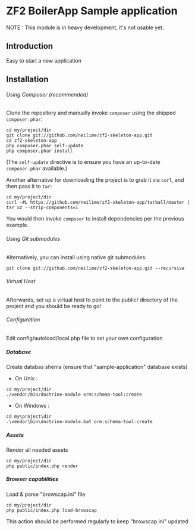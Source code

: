 ZF2 BoilerApp Sample application
================

NOTE : This module is in heavy development, it's not usable yet.

Introduction
------------

Easy to start a new application

Installation
------------

###### Using Composer (recommended)

Clone the repository and manually invoke `composer` using the shipped `composer.phar`:
```ssh
cd my/project/dir
git clone git://github.com/neilime/zf2-skeleton-app.git
cd zf2-skeleton-app
php composer.phar self-update
php composer.phar install
```

(The `self-update` directive is to ensure you have an up-to-date `composer.phar` available.)

Another alternative for downloading the project is to grab it via `curl`, and then pass it to `tar`:
```ssh
cd my/project/dir
curl -#L https://github.com/neilime/zf2-skeleton-app/tarball/master | tar xz --strip-components=1
```

You would then invoke `composer` to install dependencies per the previous example.

###### Using Git submodules

Alternatively, you can install using native git submodules:
```ssh
git clone git://github.com/neilime/zf2-skeleton-app.git --recursive
```

###### Virtual Host

Afterwards, set up a virtual host to point to the public/ directory of the
project and you should be ready to go!

###### Configuration

Edit config/autoload/local.php file to set your own configuration

##### Database

Create databas shema (ensure that "sample-application" database exists)

- On Unix :
```ssh
cd my/project/dir
./vendor/bin/doctrine-module orm:schema-tool:create
```

- On Windows :
```ssh
cd my\project\dir
.\vendor\bin\doctrine-module.bat orm:schema-tool:create
```

##### Assets

Render all needed assets

```ssh
cd my/project/dir
php public/index.php render
```

##### Browser capabilities

Load & parse "browscap.ini" file 

```ssh
cd my/project/dir
php public/index.php load-browscap
```

This action should be performed regularly to keep "browscap.ini" updated